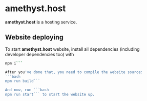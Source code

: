 # amethyst.host
**amethyst.host** is a hosting service.

## Website deploying
To start **amethyst.host** website, install all dependencies (including developer dependencies too) with 
```bash
npm i```

After you've done that, you need to compile the website source:
```bash
npm run build```

And now, run ```bash
npm run start``` to start the website up.
